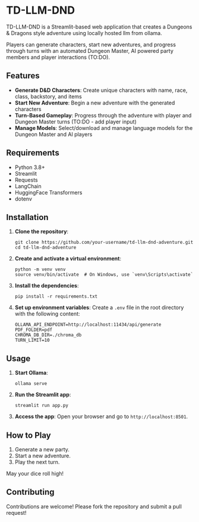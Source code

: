 # TD-LLM-DND

TD-LLM-DND is a Streamlit-based web application that creates a Dungeons & Dragons style adventure using locally hosted llm from ollama.

Players can generate characters, start new adventures, and progress through turns with an automated Dungeon Master, AI powered party members and player interactions (TO:DO).

## Features

- **Generate D&D Characters**: Create unique characters with name, race, class, backstory, and items
- **Start New Adventure**: Begin a new adventure with the generated characters
- **Turn-Based Gameplay**: Progress through the adventure with player and Dungeon Master turns (TO:DO - add player input)
- **Manage Models**: Select/download and manage language models for the Dungeon Master and AI players

## Requirements

- Python 3.8+
- Streamlit
- Requests
- LangChain
- HuggingFace Transformers
- dotenv

## Installation

1. **Clone the repository**:
    ```
    git clone https://github.com/your-username/td-llm-dnd-adventure.git
    cd td-llm-dnd-adventure
    ```

2. **Create and activate a virtual environment**:
    ```
    python -m venv venv
    source venv/bin/activate  # On Windows, use `venv\Scripts\activate`
    ```

3. **Install the dependencies**:
    ```
    pip install -r requirements.txt
    ```

4. **Set up environment variables**:
    Create a `.env` file in the root directory with the following content:
    ```plaintext
    OLLAMA_API_ENDPOINT=http://localhost:11434/api/generate
    PDF_FOLDER=pdf
    CHROMA_DB_DIR=./chroma_db
    TURN_LIMIT=10
    ```

## Usage

1. **Start Ollama**:
    ```
    ollama serve
    ```

2. **Run the Streamlit app**:
    ```
    streamlit run app.py
    ```

3. **Access the app**:
    Open your browser and go to `http://localhost:8501`.

## How to Play

1. Generate a new party.
2. Start a new adventure.
3. Play the next turn.

May your dice roll high!

## Contributing

Contributions are welcome! Please fork the repository and submit a pull request!


